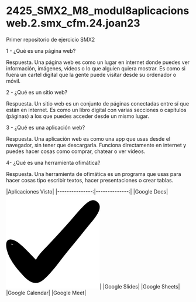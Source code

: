 # 2425_SMX2_M8_modul8aplicacionsweb.2.smx_cfm.24.joan23
Primer repositorio de ejercicio SMX2

1 - ¿Qué es una página web?

Respuesta.
Una página web es como un lugar en internet donde puedes ver información, imágenes, videos o lo que alguien quiera mostrar. Es como si fuera un cartel digital que la gente puede visitar desde su ordenador o móvil.


2 - ¿Qué es un sitio web?

Respuesta.
Un sitio web es un conjunto de páginas conectadas entre sí que están en internet. Es como un libro digital con varias secciones o capítulos (páginas) a los que puedes acceder desde un mismo lugar.

3 - ¿Qué es una aplicación web?

Respuesta.
Una aplicación web es como una app que usas desde el navegador, sin tener que descargarla. Funciona directamente en internet y puedes hacer cosas como comprar, chatear o ver videos.


4- ¿Qué es una herramienta ofimática?

Respuesta.
Una herramienta de ofimática es un programa que usas para hacer cosas tipo escribir textos, hacer presentaciones o crear tablas.

|Aplicaciones Visto|
|---------------:|--------------:|
|Google Docs|![tikk](https://github.com/NilOrtega/2425_SMX2_M8_modul8aplicacionsweb.2.smx_cfm.24.joan23/blob/main/tikk.png "Titulo opcional de la imagen")|
|Google Slides|
|Google Sheets|
|Google Calendar|
|Google Meet|

